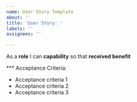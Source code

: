 ```yaml
---
name: User Story Template
about: ''
title: 'User Story: '
labels: ''
assignees: ''

---
```


As a **role** I can **capability** so that **received benefit**

*** Acceptance Criteria:

- Acceptance criteria 1
- Acceptance criteria 2
- Acceptance criteria 3
